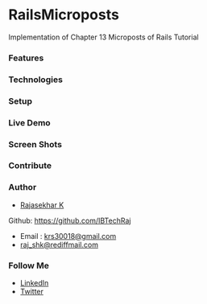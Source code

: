 # RailsMicroposts

Implementation of Chapter 13 Microposts of Rails Tutorial

### Features

### Technologies


### Setup

### Live Demo

### Screen Shots

### Contribute

### Author
* [Rajasekhar K ](https://github.com/IBTechRaj)

Github: https://github.com/IBTechRaj
* Email : krs30018@gmail.com 
* raj_shk@rediffmail.com

### Follow Me

* [LinkedIn](https://www.linkedin.com/in/rajkatakamsetty/)
* [Twitter](https://twitter.com/IBTechRaj)

